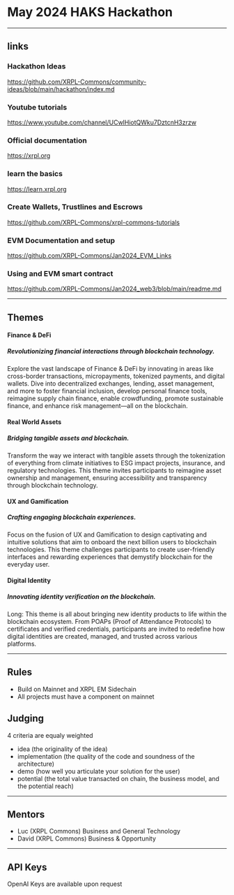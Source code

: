 # May 2024 HAKS Hackathon


------------
## links

### Hackathon Ideas
https://github.com/XRPL-Commons/community-ideas/blob/main/hackathon/index.md

### Youtube tutorials
https://www.youtube.com/channel/UCwlHiotQWku7DztcnH3zrzw

### Official documentation
https://xrpl.org

### learn the basics
https://learn.xrpl.org

### Create Wallets, Trustlines and Escrows
https://github.com/XRPL-Commons/xrpl-commons-tutorials

### EVM Documentation and setup
https://github.com/XRPL-Commons/Jan2024_EVM_Links

### Using and EVM smart contract
https://github.com/XRPL-Commons/Jan2024_web3/blob/main/readme.md



-------
## Themes

#### __Finance & DeFi__
##### _Revolutionizing financial interactions through blockchain technology._
Explore the vast landscape of Finance & DeFi by innovating in areas like cross-border transactions, micropayments, tokenized payments, and digital wallets. Dive into decentralized exchanges, lending, asset management, and more to foster financial inclusion, develop personal finance tools, reimagine supply chain finance, enable crowdfunding, promote sustainable finance, and enhance risk management—all on the blockchain.

#### __Real World Assets__
##### _Bridging tangible assets and blockchain._
Transform the way we interact with tangible assets through the tokenization of everything from climate initiatives to ESG impact projects, insurance, and regulatory technologies. This theme invites participants to reimagine asset ownership and management, ensuring accessibility and transparency through blockchain technology.

#### __UX and Gamification__
##### _Crafting engaging blockchain experiences._
Focus on the fusion of UX and Gamification to design captivating and intuitive solutions that aim to onboard the next billion users to blockchain technologies. This theme challenges participants to create user-friendly interfaces and rewarding experiences that demystify blockchain for the everyday user.

#### __Digital Identity__
##### _Innovating identity verification on the blockchain._
Long: This theme is all about bringing new identity products to life within the blockchain ecosystem. From POAPs (Proof of Attendance Protocols) to certificates and verified credentials, participants are invited to redefine how digital identities are created, managed, and trusted across various platforms.

-----------

## Rules

- Build on Mainnet and XRPL EM Sidechain
- All projects must have a component on mainnet

## Judging

4 criteria are equaly weighted
- idea (the originality of the idea)
- implementation (the quality of the code and soundness of the architecture)
- demo (how well you articulate your solution for the user)
- potential (the total value transacted on chain, the business model, and the potential reach)


-------------
## Mentors


- Luc (XRPL Commons) Business and General Technology
- David (XRPL Commons) Business & Opportunity


-------------
## API Keys

OpenAI Keys are available upon request
